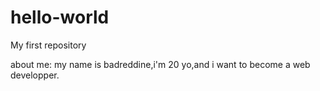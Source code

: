 # hello-world
My first repository

about me:
my name is badreddine,i'm 20 yo,and i want to become a web developper.
